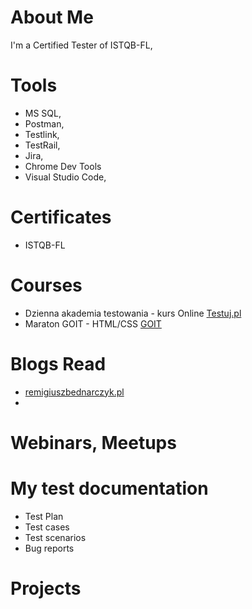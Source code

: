 # About Me
 I'm a Certified Tester of ISTQB-FL, 
# Tools
* MS SQL,
* Postman,
* Testlink,
* TestRail,
* Jira,
* Chrome Dev Tools
* Visual Studio Code,
# Certificates
* ISTQB-FL
# Courses
* Dzienna akademia testowania - kurs Online [Testuj.pl](testuj.pl)
* Maraton GOIT - HTML/CSS [GOIT](https://w.goit.global/pl/)
# Blogs Read
* [remigiuszbednarczyk.pl](https://remigiuszbednarczyk.pl/)
* 
# Webinars, Meetups
# My test documentation
* Test Plan
* Test cases
* Test scenarios
* Bug reports
# Projects

